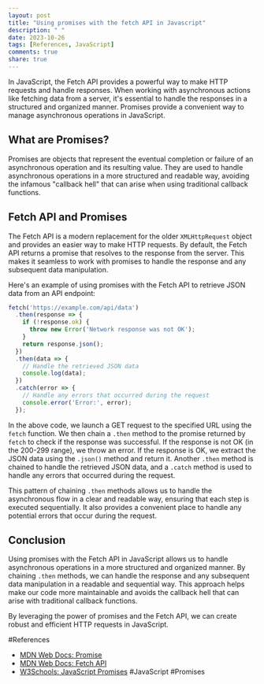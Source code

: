 ```yaml
---
layout: post
title: "Using promises with the fetch API in Javascript"
description: " "
date: 2023-10-26
tags: [References, JavaScript]
comments: true
share: true
---
```


In JavaScript, the Fetch API provides a powerful way to make HTTP requests and handle responses. When working with asynchronous actions like fetching data from a server, it's essential to handle the responses in a structured and organized manner. Promises provide a convenient way to manage asynchronous operations in JavaScript.

## What are Promises?
Promises are objects that represent the eventual completion or failure of an asynchronous operation and its resulting value. They are used to handle asynchronous operations in a more structured and readable way, avoiding the infamous "callback hell" that can arise when using traditional callback functions.

## Fetch API and Promises
The Fetch API is a modern replacement for the older `XMLHttpRequest` object and provides an easier way to make HTTP requests. By default, the Fetch API returns a promise that resolves to the response from the server. This makes it seamless to work with promises to handle the response and any subsequent data manipulation.

Here's an example of using promises with the Fetch API to retrieve JSON data from an API endpoint:

```javascript
fetch('https://example.com/api/data')
  .then(response => {
    if (!response.ok) {
      throw new Error('Network response was not OK');
    }
    return response.json();
  })
  .then(data => {
    // Handle the retrieved JSON data
    console.log(data);
  })
  .catch(error => {
    // Handle any errors that occurred during the request
    console.error('Error:', error);
  });
```

In the above code, we launch a GET request to the specified URL using the `fetch` function. We then chain a `.then` method to the promise returned by `fetch` to check if the response was successful. If the response is not OK (in the 200-299 range), we throw an error. If the response is OK, we extract the JSON data using the `.json()` method and return it. Another `.then` method is chained to handle the retrieved JSON data, and a `.catch` method is used to handle any errors that occurred during the request.

This pattern of chaining `.then` methods allows us to handle the asynchronous flow in a clear and readable way, ensuring that each step is executed sequentially. It also provides a convenient place to handle any potential errors that occur during the request.

## Conclusion
Using promises with the Fetch API in JavaScript allows us to handle asynchronous operations in a more structured and organized manner. By chaining `.then` methods, we can handle the response and any subsequent data manipulation in a readable and sequential way. This approach helps make our code more maintainable and avoids the callback hell that can arise with traditional callback functions.

By leveraging the power of promises and the Fetch API, we can create robust and efficient HTTP requests in JavaScript.

#References
- [MDN Web Docs: Promise](https://developer.mozilla.org/en-US/docs/Web/JavaScript/Reference/Global_Objects/Promise)
- [MDN Web Docs: Fetch API](https://developer.mozilla.org/en-US/docs/Web/API/Fetch_API)
- [W3Schools: JavaScript Promises](https://www.w3schools.com/js/js_promises.asp) #JavaScript #Promises
